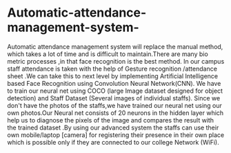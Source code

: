 # Automatic-attendance-management-system-
Automatic attendance management system will replace the manual method, which takes a lot of time and is difficult to maintain.There are many bio metric processes ,in that face recognition is the best method. In our campus staff attendance is taken with the help of Gesture recognition /attendance sheet .We can take this to next level by implementing Artificial Intelligence based Face Recognition using Convolution Neural Network(CNN). We have to train our neural net using COCO (large Image dataset designed for object detection) and Staff Dataset (Several images of individual staffs). Since we don't have the photos of the staffs,we have trained our neural net using our own photos.Our Neural net consists of 20 neurons in the hidden layer which help us to diagnose the pixels of the image and compares the result with the trained dataset .By using our advanced system the staffs can use their own mobile/laptop [camera] for registering their presence in their own place which is possible only if they are connected to our college Network (WiFi).
